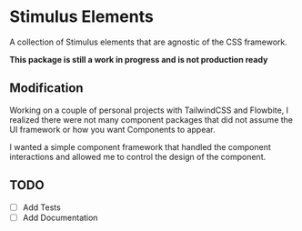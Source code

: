 # Stimulus Elements

A collection of Stimulus elements that are agnostic of the CSS framework.

**This package is still a work in progress and is not production ready**

## Modification

Working on a couple of personal projects with TailwindCSS and Flowbite, I realized there were not many component 
packages that did not assume the UI framework or how you want Components to appear.

I wanted a simple component framework that handled the component interactions and allowed me to control the design
of the component.

## TODO

- [ ] Add Tests
- [ ] Add Documentation
